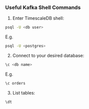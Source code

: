 ### Useful Kafka Shell Commands

1. Enter TimescaleDB shell:
```bash
psql -U <db user>
```
E.g.
```bash
psql -U <postgres>
```

2. Connect to your desired database:
```bash
\c <db name>
```
E.g.
```bash
\c orders
```

3. List tables:
```bash
\dt
```